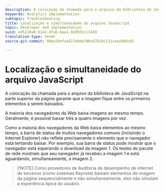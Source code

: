 ```yaml
---
description: A colocação da chamada para o arquivo da biblioteca de JavaScript na parte superior da página garante que a imagem fique entre os primeiros elementos a serem baixados.
keywords: Analytics Implementation
subtopic: Troubleshooting
title: Localização e simultaneidade do arquivo JavaScript
topic: Developer and implementation
uuid: ed5118a8-b142-4fab-8aa1-92d931cc1439
translation-type: tm+mt
source-git-commit: 99ee24efaa517e8da700c67818c111c4aa90dc02

---
```



# Localização e simultaneidade do arquivo JavaScript

A colocação da chamada para o arquivo da biblioteca de JavaScript na parte superior da página garante que a imagem fique entre os primeiros elementos a serem baixados.

A maioria dos navegadores da Web baixa imagens ao mesmo tempo. Geralmente, é possível baixar três a quatro imagens por vez.

Como a maioria dos navegadores da Web baixa elementos ao mesmo tempo, a barra de status de muitos navegadores comuns (incluindo o Internet Explorer) não reflete precisamente o elemento que o navegador está tentando baixar. Por exemplo, sua barra de status pode mostrar que o navegador está esperando o download da imagem 1. Os testes do pacote de rede mostram que seu navegador já recebeu a imagem 1 e está aguardando, simultaneamente, a imagem 2.

> [!NOTE] Como provedores de Auditoria de desempenho de internet de terceiros (como sistemas Keynote) baixam elementos de imagem da página sequencialmente e não simultaneamente, eles não simulam a experiência típica do usuário.

